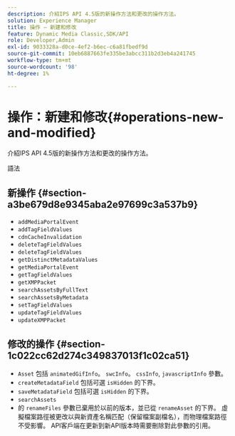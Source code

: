 ```yaml
---
description: 介紹IPS API 4.5版的新操作方法和更改的操作方法。
solution: Experience Manager
title: 操作 — 新建和修改
feature: Dynamic Media Classic,SDK/API
role: Developer,Admin
exl-id: 9033328a-d0ce-4ef2-b6ec-c6a81fbedf9d
source-git-commit: 10eb6887663fe335be3abcc311b2d3eb4a241745
workflow-type: tm+mt
source-wordcount: '98'
ht-degree: 1%

---
```


# 操作：新建和修改{#operations-new-and-modified}

介紹IPS API 4.5版的新操作方法和更改的操作方法。

語法

## 新操作 {#section-a3be679d8e9345aba2e97699c3a537b9}

* `addMediaPortalEvent`
* `addTagFieldValues`
* `cdnCacheInvalidation`
* `deleteTagFieldValues`
* `deleteTagFieldValues`
* `getDistinctMetadataValues`
* `getMediaPortalEvent`
* `getTagFieldValues`
* `getXMPPacket`
* `searchAssetsByFullText`
* `searchAssetsByMetadata`
* `setTagFieldValues`
* `updateTagFieldValues`
* `updateXMPPacket`

## 修改的操作 {#section-1c022cc62d274c349837013f1c02ca51}

* `Asset` 包括 `animatedGifInfo`。 `swcInfo`。 `cssInfo`, `javascriptInfo` 參數。
* `createMetadataField` 包括可選 `isHidden` 的下界。
* `saveMetadataField` 包括可選 `isHidden` 的下界。
* `searchAssets`
* 的 `renameFiles` 參數已棄用於以前的版本，並已從 `renameAsset` 的下界。 虛擬檔案路徑被更改以與新資產名稱匹配（保留檔案副檔名），而物理檔案路徑不受影響。 API客戶端在更新到新API版本時需要刪除對此參數的引用。
